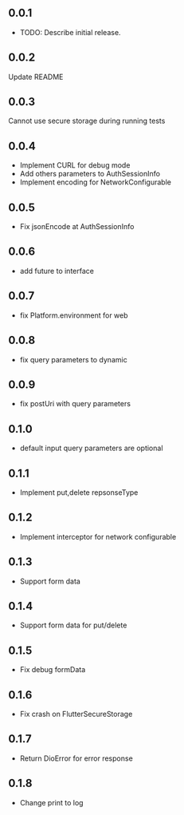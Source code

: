 ## 0.0.1

* TODO: Describe initial release.

## 0.0.2
Update README

## 0.0.3
Cannot use secure storage during running tests

## 0.0.4
- Implement CURL for debug mode
- Add others parameters to AuthSessionInfo 
- Implement encoding for NetworkConfigurable

## 0.0.5
- Fix jsonEncode at AuthSessionInfo

## 0.0.6
- add future to interface

## 0.0.7
- fix Platform.environment for web

## 0.0.8
- fix query parameters to dynamic

## 0.0.9
- fix postUri with query parameters

## 0.1.0
- default input query parameters are optional

## 0.1.1
- Implement put,delete repsonseType

## 0.1.2
- Implement interceptor for network configurable

## 0.1.3
- Support form data

## 0.1.4
- Support form data for put/delete

## 0.1.5
- Fix debug formData

## 0.1.6
- Fix crash on FlutterSecureStorage

## 0.1.7
- Return DioError for error response

## 0.1.8
- Change print to log